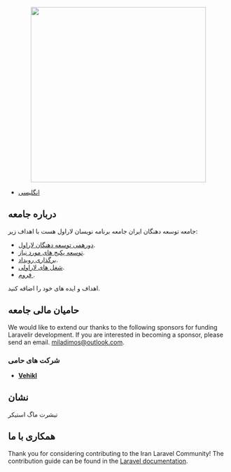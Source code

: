 <p align="center"><a href="https://laravelir.ir" target="_blank"><img src="https://raw.githubusercontent.com/laravel/art/master/logo-lockup/5%20SVG/2%20CMYK/1%20Full%20Color/laravel-logolockup-cmyk-red.svg" width="400"></a></p>

- [انگلیسی](README.en.md)

## درباره جامعه

جامعه توسعه دهنگان ایران جامعه برنامه نویسان لاراول هست با اهداف زیر:

- [دورهمی توسعه دهنگان لاراول](https://laravelir.ir/developers).
- [توسعه پکیج های مورد نیاز](https://laravelir.ir/packages).
- [برگذاری رویداد](https://laravelir.ir/events).
- [شغل های لاراولی](https://laravelir.ir/jobs).
- [فروم ](https://laravelir.ir/forum).
  
اهداف و ایده های خود را اضافه کنید.
## حامیان مالی جامعه

We would like to extend our thanks to the following sponsors for funding Laravelir development. If you are interested in becoming a sponsor, please send an email. [miladimos@outlook.com](miladimos@outlook.com).

### شرکت های حامی

- **[Vehikl](https://vehikl.com/)**


## نشان
تیشرت 
ماگ
استیکر

## همکاری با ما

Thank you for considering contributing to the Iran Laravel Community! The contribution guide can be found in the [Laravel documentation](https://laravelir.ir/docs/contributions).
